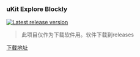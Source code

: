 ### uKit Explore Blockly

</a>
<a href="https://github.com/UBTEDU/uKit-Explore-Blockly/releases">
    <img src="https://img.shields.io/github/release/sipeed/uKit-Explore-Blockly.svg" alt="Latest release version" />
</a>

> 此项目仅作为下载软件用。软件下载到releases

[下载地址](https://github.com/UBTEDU/uKit-Explore-Blockly/releases)

